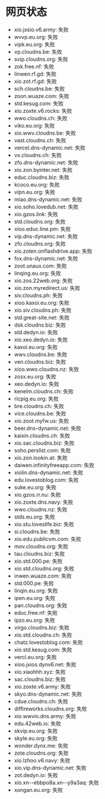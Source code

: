 # 网页状态
- xio.jxsio.v6.army: 失败
- wvvp.eu.org: 失败
- vipk.eu.org: 失败
- vp.cloudns.be: 失败
- svip.cloudns.org: 失败
- zok.free.nf: 失败
- linwen.rf.gd: 失败
- xio.zot.rf.gd: 失败
- sch.cloudns.be: 失败
- zoon.wuaze.com: 失败
- std.kesug.com: 失败
- xio.zoxte.v6.rocks: 失败
- wwo.cloudns.ch: 失败
- viko.eu.org: 失败
- xio.wwv.cloudns.be: 失败
- vast.cloudns.ch: 失败
- vercel.dns-dynamic.net: 失败
- vx.cloudns.ch: 失败
- zfo.dns-dynamic.net: 失败
- xio.zon.byinter.net: 失败
- educ.cloudns.biz: 失败
- kcoco.eu.org: 失败
- vipn.eu.org: 失败
- miao.dns-dynamic.net: 失败
- xio.soho.lovedub.net: 失败
- xio.gzos.link: 失败
- std.cloudns.org: 失败
- xioo.educ.line.pm: 失败
- vip.dns-dynamic.net: 失败
- zfo.cloudns.org: 失败
- xio.zoten.onflashdrive.app: 失败
- fox.dns-dynamic.net: 失败
- zoot.unaux.com: 失败
- linqing.eu.org: 失败
- xio.zos.22web.org: 失败
- xio.zon.myredirect.us: 失败
- siv.cloudns.ph: 失败
- xioo.kaxoi.eu.org: 失败
- xio.siv.cloudns.ph: 失败
- std.great-site.net: 失败
- dsk.cloudns.biz: 失败
- std.dedyn.io: 失败
- xio.xeo.dedyn.io: 失败
- kaxoi.eu.org: 失败
- wwv.cloudns.be: 失败
- ven.cloudns.biz: 失败
- xioo.wwo.cloudns.nz: 失败
- zosx.eu.org: 失败
- xeo.dedyn.io: 失败
- kenelm.cloudns.ch: 失败
- ricpig.eu.org: 失败
- bre.cloudns.ch: 失败
- vice.cloudns.be: 失败
- xio.zoot.myfw.us: 失败
- beer.dns-dynamic.net: 失败
- kaixin.cloudns.ch: 失败
- xio.sac.cloudns.biz: 失败
- soho.perslist.com: 失败
- xio.zon.lookin.at: 失败
- daiwen.infinityfreeapp.com: 失败
- xiolin.dns-dynamic.net: 失败
- edu.lovestoblog.com: 失败
- suke.eu.org: 失败
- xio.gzos.rr.nu: 失败
- xio.zoxte.dns.navy: 失败
- wwo.cloudns.nz: 失败
- stds.eu.org: 失败
- xio.stu.loveslife.biz: 失败
- si.cloudns.be: 失败
- xio.edu.publicvm.com: 失败
- mov.cloudns.org: 失败
- tau.cloudns.biz: 失败
- xio.std.000.pe: 失败
- xio.std.cloudns.org: 失败
- inwen.wuaze.com: 失败
- std.000.pe: 失败
- linqin.eu.org: 失败
- ipen.eu.org: 失败
- pan.cloudns.org: 失败
- educ.free.nf: 失败
- ipzo.eu.org: 失败
- virgo.cloudns.biz: 失败
- xio.std.cloudns.ch: 失败
- chatz.lovestoblog.com: 失败
- xio.std.kesug.com: 失败
- vercl.eu.org: 失败
- xioo.jxios.dynv6.net: 失败
- xio.xiaohhh.xyz: 失败
- sac.cloudns.biz: 失败
- xio.zoxte.v6.army: 失败
- skyo.dns-dynamic.net: 失败
- cdue.cloudns.ch: 失败
- diffireworks.cloudns.org: 失败
- xio.wwvio.dns.army: 失败
- edu.42web.io: 失败
- skvip.eu.org: 失败
- skyle.eu.org: 失败
- wonder.dynx.me: 失败
- zote.cloudns.org: 失败
- xio.lzhoo.v6.navy: 失败
- xio.vip.dns-dynamic.net: 失败
- zot.dedyn.io: 失败
- xio.xn--ebbpo8a.xn--y9a3aq: 失败
- xongan.eu.org: 失败
